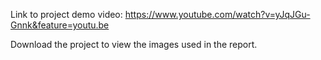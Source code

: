 Link to project demo video: https://www.youtube.com/watch?v=yJqJGu-Gnnk&feature=youtu.be

Download the project to view the images used in the report.
